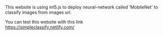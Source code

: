 This website is using ml5.js to deploy neural-network called 'MobileNet' to classify images from images url.

You can test this website with this link </br>
https://simpleclassify.netlify.com/
